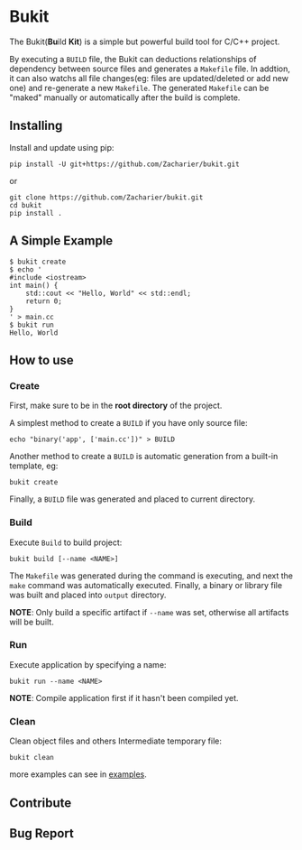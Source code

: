 # Bukit

The Bukit(**Bu**ild **Kit**) is a simple but powerful build tool for C/C++ project. 

By executing a `BUILD` file, the Bukit can deductions relationships of dependency between source files and generates a `Makefile` file. In addtion, it can also watchs all file changes(eg: files are updated/deleted or add new one) and re-generate a new `Makefile`. The generated `Makefile` can be "maked" manually or automatically after the build is complete. 

## Installing
Install and update using pip:
```
pip install -U git+https://github.com/Zacharier/bukit.git
```
or
```
git clone https://github.com/Zacharier/bukit.git
cd bukit
pip install .
```

## A Simple Example
```shell
$ bukit create
$ echo '
#include <iostream>
int main() {
    std::cout << "Hello, World" << std::endl;
    return 0;
}
' > main.cc
$ bukit run
Hello, World
```
## How to use

### Create
First, make sure to be in the **root directory** of the project.


A simplest method to create a `BUILD` if you have only source file:

```shell
echo "binary('app', ['main.cc'])" > BUILD
```

Another method to create a `BUILD` is automatic generation from a built-in template, eg:

```shell
bukit create
```

Finally, a `BUILD` file was generated and placed to current directory.

### Build
Execute `Build` to build project:
```Shell
bukit build [--name <NAME>]
```

The `Makefile` was generated during the command is executing, and next the `make` command was automatically executed. Finally, a binary or library file was built and placed into `output` directory.

**NOTE**: Only build a specific artifact if `--name` was set, otherwise all artifacts will be built.

### Run

Execute application by specifying a name:
```Shell
bukit run --name <NAME>
```
**NOTE**: Compile application first if it hasn't been compiled yet.

### Clean
Clean object files and others Intermediate temporary file:

```Shell
bukit clean
```

more examples can see in [examples](examples).

## Contribute

## Bug Report

